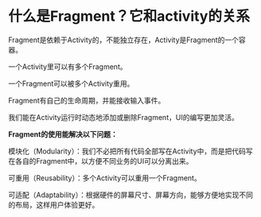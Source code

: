 # 什么是Fragment？它和activity的关系



Fragment是依赖于Activity的，不能独立存在，Activity是Fragment的一个容器。

一个Activity里可以有多个Fragment。

一个Fragment可以被多个Activity重用。

Fragment有自己的生命周期，并能接收输入事件。

我们能在Activity运行时动态地添加或删除Fragment，UI的编写更加灵活。



**Fragment的使用能解决以下问题：**

模块化（Modularity）：我们不必把所有代码全部写在Activity中，而是把代码写在各自的Fragment中，以方便不同业务的UI可以分离出来。

可重用（Reusability）：多个Activity可以重用一个Fragment。

可适配（Adaptability）：根据硬件的屏幕尺寸、屏幕方向，能够方便地实现不同的布局，这样用户体验更好。

